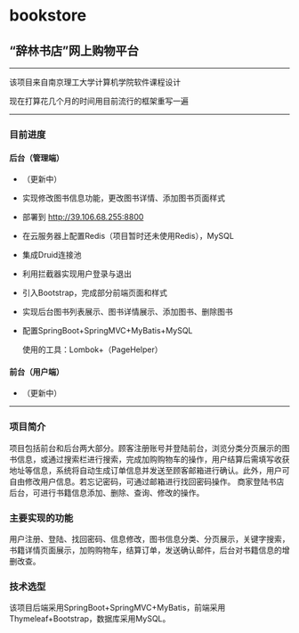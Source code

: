 # bookstore



## “辞林书店”网上购物平台



---

该项目来自南京理工大学计算机学院软件课程设计 

现在打算花几个月的时间用目前流行的框架重写一遍

---



### 目前进度

#### 后台（管理端）

- （更新中）

- 实现修改图书信息功能，更改图书详情、添加图书页面样式

- 部署到 http://39.106.68.255:8800

- 在云服务器上配置Redis（项目暂时还未使用Redis），MySQL

- 集成Druid连接池

- 利用拦截器实现用户登录与退出

- 引入Bootstrap，完成部分前端页面和样式

- 实现后台图书列表展示、图书详情展示、添加图书、删除图书

- 配置SpringBoot+SpringMVC+MyBatis+MySQL

  使用的工具：Lombok+（PageHelper）

#### 前台（用户端）

- （更新中）



---



### 项目简介

项目包括前台和后台两大部分。顾客注册账号并登陆前台，浏览分类分页展示的图书信息，或通过搜索栏进行搜索，完成加购购物车的操作，用户结算后需填写收获地址等信息，系统将自动生成订单信息并发送至顾客邮箱进行确认。此外，用户可自由修改用户信息。若忘记密码，可通过邮箱进行找回密码操作。
商家登陆书店后台，可进行书籍信息添加、删除、查询、修改的操作。



### 主要实现的功能
用户注册、登陆、找回密码、信息修改，图书信息分类、分页展示，关键字搜索，书籍详情页面展示，加购购物车，结算订单，发送确认邮件，后台对书籍信息的增删改查。



### 技术选型
该项目后端采用SpringBoot+SpringMVC+MyBatis，前端采用Thymeleaf+Bootstrap，数据库采用MySQL。
